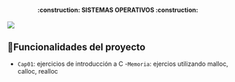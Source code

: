 <h4 align="center">
:construction: SISTEMAS OPERATIVOS :construction:
</h4>
   <p align="left">
   <img src="https://img.shields.io/badge/STATUS-EN%20DESAROLLO-green">
   </p>

## :hammer:Funcionalidades del proyecto

- `Cap01`: ejercicios de introducción a C -`Memoria`: ejercios utilizando malloc, calloc, realloc
